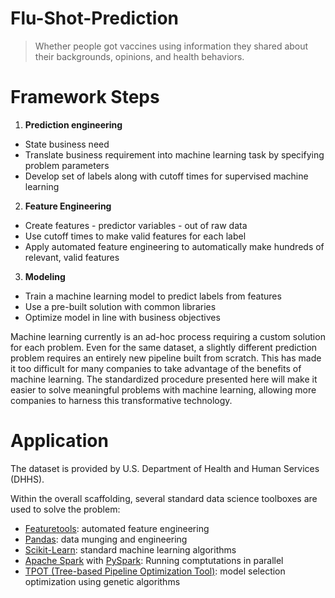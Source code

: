 # Flu-Shot-Prediction
> Whether people got vaccines using information they shared about their backgrounds, opinions, and health behaviors.

# Framework Steps

1. __Prediction engineering__
  * State business need
  * Translate business requirement into machine learning task by specifying problem parameters
  * Develop set of labels along with cutoff times for supervised machine learning
2. __Feature Engineering__
  * Create features - predictor variables - out of raw data 
  * Use cutoff times to make valid features for each label
  * Apply automated feature engineering to automatically make hundreds of relevant, valid features 
3. __Modeling__
  * Train a machine learning model to predict labels from features
  * Use a pre-built solution with common libraries
  * Optimize model in line with business objectives

Machine learning currently is an ad-hoc process requiring a custom solution for each problem. Even for the same dataset,
a slightly different prediction problem requires an entirely new pipeline built from scratch. This has made it too difficult for many 
companies to take advantage of the benefits of machine learning. The standardized procedure presented here will make it easier to solve 
meaningful problems with machine learning, allowing more companies to harness this transformative technology.


# Application 

The dataset is provided by U.S. Department of Health and Human Services (DHHS).

Within the overall scaffolding, several standard data science toolboxes are used to solve the problem:

* [Featuretools](https://docs.featuretools.com/#): automated feature engineering
* [Pandas](https://pandas.pydata.org): data munging and engineering
* [Scikit-Learn](http://scikit-learn.org/stable/documentation.html): standard machine learning algorithms
* [Apache Spark](https://spark.apache.org/documentation.html) with [PySpark](https://spark.apache.org/docs/latest/api/python/index.html): Running comptutations in parallel
* [TPOT (Tree-based Pipeline Optimization Tool)](https://github.com/EpistasisLab/tpot): model selection optimization using genetic algorithms


